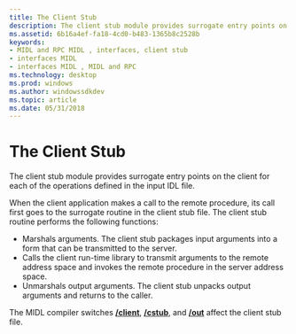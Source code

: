 ```yaml
---
title: The Client Stub
description: The client stub module provides surrogate entry points on the client for each of the operations defined in the input IDL file.
ms.assetid: 6b16a4ef-fa18-4cd0-b483-1365b8c2528b
keywords:
- MIDL and RPC MIDL , interfaces, client stub
- interfaces MIDL
- interfaces MIDL , MIDL and RPC
ms.technology: desktop
ms.prod: windows
ms.author: windowssdkdev
ms.topic: article
ms.date: 05/31/2018
---
```


# The Client Stub

The client stub module provides surrogate entry points on the client for each of the operations defined in the input IDL file.

When the client application makes a call to the remote procedure, its call first goes to the surrogate routine in the client stub file. The client stub routine performs the following functions:

-   Marshals arguments. The client stub packages input arguments into a form that can be transmitted to the server.
-   Calls the client run-time library to transmit arguments to the remote address space and invokes the remote procedure in the server address space.
-   Unmarshals output arguments. The client stub unpacks output arguments and returns to the caller.

The MIDL compiler switches [**/client**](-client.md), [**/cstub**](-cstub.md), and [**/out**](-out.md) affect the client stub file.

 

 




